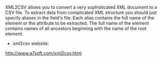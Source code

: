 XML2CSV allows you to convert a very sophisticated XML document to a CSV file. To extract data from complicated XML structure you should just specify aliases in the field's file. Each alias contains the full name of the element or the attribute to be extracted. The full name of the element contains names of all ancestors beginning with the name of the root element.

* xml2csv website:

http://www.a7soft.com/xml2csv.html
